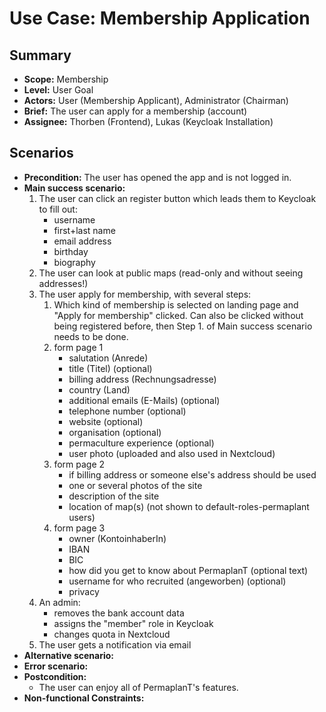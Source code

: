 # Use Case: Membership Application

## Summary

- **Scope:** Membership
- **Level:** User Goal
- **Actors:** User (Membership Applicant), Administrator (Chairman)
- **Brief:** The user can apply for a membership (account)
- **Assignee:** Thorben (Frontend), Lukas (Keycloak Installation)

## Scenarios

- **Precondition:**
  The user has opened the app and is not logged in.
- **Main success scenario:**
  1. The user can click an register button which leads them to Keycloak to fill out:
     - username
     - first+last name
     - email address
     - birthday
     - biography
  2. The user can look at public maps (read-only and without seeing addresses!)
  3. The user apply for membership, with several steps:
     1. Which kind of membership is selected on landing page and "Apply for membership" clicked.
        Can also be clicked without being registered before, then Step 1. of Main success scenario needs to be done.
     2. form page 1
        - salutation (Anrede)
        - title (Titel) (optional)
        - billing address (Rechnungsadresse)
        - country (Land)
        - additional emails (E-Mails) (optional)
        - telephone number (optional)
        - website (optional)
        - organisation (optional)
        - permaculture experience (optional)
        - user photo (uploaded and also used in Nextcloud)
     3. form page 2
        - if billing address or someone else's address should be used
        - one or several photos of the site
        - description of the site
        - location of map(s) (not shown to default-roles-permaplant users)
     4. form page 3
        - owner (KontoinhaberIn)
        - IBAN
        - BIC
        - how did you get to know about PermaplanT (optional text)
        - username for who recruited (angeworben) (optional)
        - privacy
  4. An admin:
     - removes the bank account data
     - assigns the "member" role in Keycloak
     - changes quota in Nextcloud
  5. The user gets a notification via email
- **Alternative scenario:**
- **Error scenario:**
- **Postcondition:**
  - The user can enjoy all of PermaplanT's features.
- **Non-functional Constraints:**
